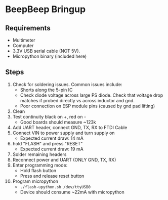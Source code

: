 # BeepBeep Bringup

## Requirements

- Multimeter
- Computer
- 3.3V USB serial cable (NOT 5V).
- Micropython binary (included here)

## Steps

1. Check for soldering issues. Common issues include:
    - Shorts along the 5-pin IC
    - Check diode voltage across large PS diode. Check that voltage drop matches
    if probed directly vs across inductor and gnd.
    - Poor connection on ESP module pins (caused by gnd pad lifting)
2. Clean
3. Test continuity black on +, red on -
    - Good boards should measure ~123k
4. Add UART header, connect GND, TX, RX to FTDI Cable
5. Connect VIN to power supply and turn supply on
    - Expected current draw: 14 mA
6. hold "FLASH" and press "RESET"
    - Expected current draw: 19 mA
7. Solder remaining headers
8. Reconnect power and UART (ONLY GND, TX, RX)
9. Enter programming mode:
    - Hold flash button
    - Press and release reset button
10. Program micropython
    - `./flash-upython.sh /dev/ttyUSB0`
    - Device should consume ~22mA with micropython
